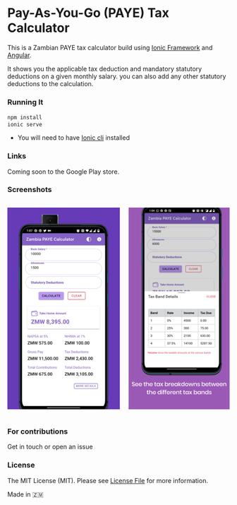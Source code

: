 # Pay-As-You-Go (PAYE) Tax Calculator
This is a Zambian PAYE tax calculator build using [Ionic Framework](https://ionicframework.com) and [Angular](https://angular.io).

It shows you the applicable tax deduction and mandatory statutory deductions on a given monthly salary. you can also add any other statutory deductions to the calculation.

### Running It
    npm install
    ionic serve

* You will need to have [Ionic cli](https://ionicframework.com/docs/intro/cli) installed

### Links
Coming soon to the Google Play store.


### Screenshots
<div style="display:flex">

<div style="margin-right:20px">

![Example Salary](Screenshot1.png)

</div>
<div>

![Tax band breakdown](screenshot2.png)

</div>

</div>


### For contributions
Get in touch or open an issue

### License
The MIT License (MIT). Please see [License File](LICENSE.md) for more information.

Made in :zambia: